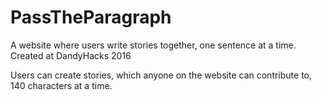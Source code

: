 # PassTheParagraph
A website where users write stories together, one sentence at a time.  Created at DandyHacks 2016


Users can create stories, which anyone on the website can contribute to, 140 characters at a time.

